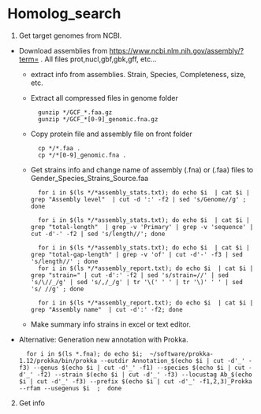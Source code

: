 # Homolog_search

1. Get target genomes from NCBI.

- Download assemblies from https://www.ncbi.nlm.nih.gov/assembly/?term= . All files prot,nucl,gbf,gbk,gff, etc...

    - extract info from assemblies. Strain, Species, Completeness, size, etc.
        
    - Extract all compressed files in genome folder
        
            gunzip */GCF_*.faa.gz
            gunzip */GCF_*[0-9]_genomic.fna.gz
    - Copy protein file and assembly file on front folder
           
            cp */*.faa .
            cp */*[0-9]_genomic.fna .
            
    - Get strains info and change name of assembly (.fna) or (.faa) files to Gender_Species_Strains_Source.faa

            for i in $(ls */*assembly_stats.txt); do echo $i  | cat $i | grep "Assembly level"  | cut -d ':' -f2 | sed 's/Genome//g' ; done

            for i in $(ls */*assembly_stats.txt); do echo $i  | cat $i | grep "total-length"  | grep -v 'Primary' | grep -v 'sequence' | cut -d'-' -f2 | sed 's/length//'; done

            for i in $(ls */*assembly_stats.txt); do echo $i  | cat $i | grep "total-gap-length" | grep -v 'of' | cut -d'-' -f3 | sed 's/length//' ; done
            for i in $(ls */*assembly_report.txt); do echo $i  | cat $i | grep "strain=" | cut -d':' -f2 | sed 's/strain=//' | sed 's/\//_/g' | sed 's/,/_/g' | tr '\(' ' ' | tr '\)' ' ' | sed 's/ //g' ; done
            
            for i in $(ls */*assembly_report.txt); do echo $i  | cat $i | grep "Assembly name"  | cut -d':' -f2; done

    - Make summary info strains in excel or text editor.

- Alternative: Generation new annotation with Prokka.

        for i in $(ls *.fna); do echo $i;  ~/software/prokka-1.12/prokka/bin/prokka --outdir Annotation_$(echo $i | cut -d'_' -f3) --genus $(echo $i | cut -d'_' -f1) --species $(echo $i | cut -d'_' -f2) --strain $(echo $i | cut -d'_' -f3) --locustag Ab_$(echo $i | cut -d'_' -f3) --prefix $(echo $i | cut -d'_' -f1,2,3)_Prokka --rfam --usegenus $i  ;  done


2. Get info
